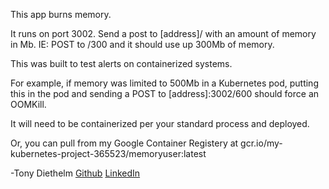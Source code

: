 This app burns memory. 

It runs on port 3002. Send a post to [address]/ with an amount of memory in Mb. IE: POST to /300 and it should use up 300Mb of memory. 

This was built to test alerts on containerized systems. 

For example, if memory was limited to 500Mb in a Kubernetes pod, putting this in the pod and sending a POST to [address]:3002/600 should force an OOMKill. 

It will need to be containerized per your standard process and deployed. 

Or, you can pull from my Google Container Registery at gcr.io/my-kubernetes-project-365523/memoryuser:latest

-Tony Diethelm [Github](https://github.com/tonydiethelm) [LinkedIn](https://www.linkedin.com/in/tonydiethelm/)
